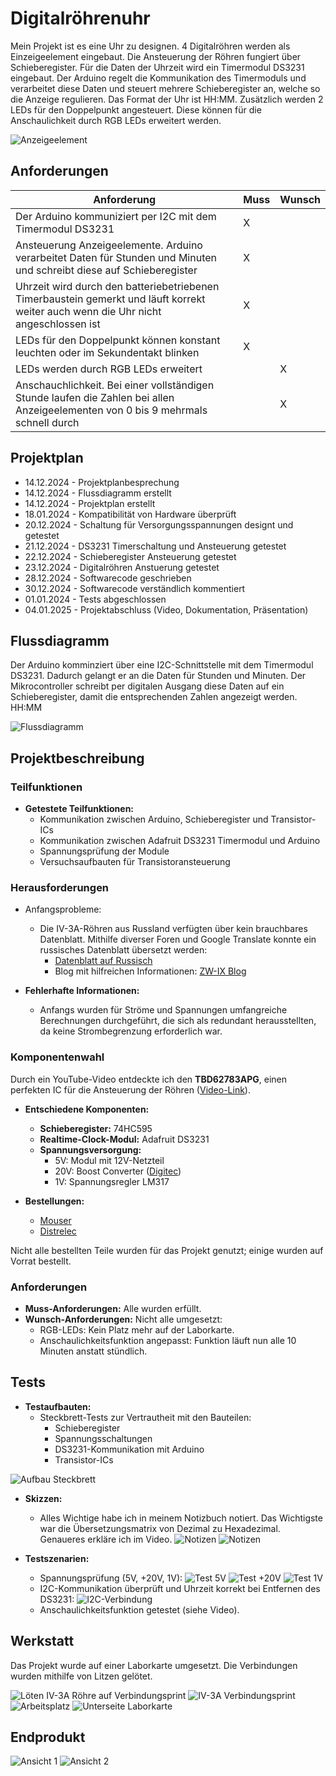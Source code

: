 # Digitalröhrenuhr
Mein Projekt ist es eine Uhr zu designen. 4 Digitalröhren werden als Einzeigeelement eingebaut.
Die Ansteuerung der Röhren fungiert über Schieberegister.
Für die Daten der Uhrzeit wird ein Timermodul DS3231 eingebaut.
Der Arduino regelt die Kommunikation des Timermoduls und verarbeitet diese Daten und steuert mehrere Schieberegister an, welche so die Anzeige regulieren.
Das Format der Uhr ist HH:MM. Zusätzlich werden 2 LEDs für den Doppelpunkt angesteuert. Diese können für die Anschaulichkeit durch RGB LEDs erweitert werden.

![Anzeigeelement](./Anzeigeelement.png)

## Anforderungen
| Anforderung                                                                                                                         | Muss | Wunsch |
| -------------------------------------------------------------------------------------------------------------------                 | ---- | ------ |
| Der Arduino kommuniziert per I2C mit dem Timermodul DS3231                                                                          | X    |        |
| Ansteuerung Anzeigeelemente. Arduino verarbeitet Daten für Stunden und Minuten und schreibt diese auf Schieberegister               | X    |        |
| Uhrzeit wird durch den batteriebetriebenen Timerbaustein gemerkt und läuft korrekt weiter auch wenn die Uhr nicht angeschlossen ist | X    |        |
| LEDs für den Doppelpunkt können konstant leuchten oder im Sekundentakt blinken                                                      | X    |        |
| LEDs werden durch RGB LEDs erweitert                                                                                                |      | X      |
| Anschauchlichkeit. Bei einer vollständigen Stunde laufen die Zahlen bei allen Anzeigeelementen von 0 bis 9 mehrmals schnell durch   |      | X      |                                                       


## Projektplan
- 14.12.2024 - Projektplanbesprechung
- 14.12.2024 - Flussdiagramm erstellt
- 14.12.2024 - Projektplan erstellt
- 18.01.2024 - Kompatibilität von Hardware überprüft
- 20.12.2024 - Schaltung für Versorgungsspannungen designt und getestet
- 21.12.2024 - DS3231 Timerschaltung und Ansteuerung getestet
- 22.12.2024 - Schieberegister Ansteuerung getestet
- 23.12.2024 - Digitalröhren Anstuerung getestet
- 28.12.2024 - Softwarecode geschrieben
- 30.12.2024 - Softwarecode verständlich kommentiert
- 01.01.2024 - Tests abgeschlossen
- 04.01.2025 - Projektabschluss (Video, Dokumentation, Präsentation)

## Flussdiagramm

Der Arduino komminziert über eine I2C-Schnittstelle mit dem Timermodul DS3231. Dadurch gelangt er an die Daten für Stunden und Minuten. Der Mikrocontroller schreibt per digitalen Ausgang
diese Daten auf ein Schieberegister, damit die entsprechenden Zahlen angezeigt werden. HH:MM


![Flussdiagramm](./Flussdiagramm.png)

## Projektbeschreibung

### Teilfunktionen
- **Getestete Teilfunktionen:**
  - Kommunikation zwischen Arduino, Schieberegister und Transistor-ICs
  - Kommunikation zwischen Adafruit DS3231 Timermodul und Arduino
  - Spannungsprüfung der Module
  - Versuchsaufbauten für Transistoransteuerung

### Herausforderungen
- Anfangsprobleme:
  - Die IV-3A-Röhren aus Russland verfügten über kein brauchbares Datenblatt. Mithilfe diverser Foren und Google Translate konnte ein russisches Datenblatt übersetzt werden:
    - [Datenblatt auf Russisch](https://zw-ix.nl/wp-content/uploads/2019/08/IV-6.pdf)
    - Blog mit hilfreichen Informationen: [ZW-IX Blog](https://zw-ix.nl/blog/tag/iv3-a-datasheet/)

- **Fehlerhafte Informationen:**
  - Anfangs wurden für Ströme und Spannungen umfangreiche Berechnungen durchgeführt, die sich als redundant herausstellten, da keine Strombegrenzung erforderlich war.

### Komponentenwahl

Durch ein YouTube-Video entdeckte ich den **TBD62783APG**, einen perfekten IC für die Ansteuerung der Röhren ([Video-Link](https://www.youtube.com/watch?v=QSLgrnq4o88)).

- **Entschiedene Komponenten:**
  - **Schieberegister:** 74HC595
  - **Realtime-Clock-Modul:** Adafruit DS3231
  - **Spannungsversorgung:**
    - 5V: Modul mit 12V-Netzteil
    - 20V: Boost Converter ([Digitec](https://www.digitec.ch/de/s1/product/purecrea-dc-dc-15a-step-up-boost-converter-entwicklungsboard-kit-32964682?supplier=8244233))
    - 1V: Spannungsregler LM317

- **Bestellungen:**
  - [Mouser](./BestellungMouser.PNG)
  - [Distrelec](./BestellungDistrelec.PNG)

Nicht alle bestellten Teile wurden für das Projekt genutzt; einige wurden auf Vorrat bestellt.

### Anforderungen
- **Muss-Anforderungen:** Alle wurden erfüllt.
- **Wunsch-Anforderungen:** Nicht alle umgesetzt:
  - RGB-LEDs: Kein Platz mehr auf der Laborkarte.
  - Anschaulichkeitsfunktion angepasst: Funktion läuft nun alle 10 Minuten anstatt stündlich.

## Tests

- **Testaufbauten:**
  - Steckbrett-Tests zur Vertrautheit mit den Bauteilen:
    - Schieberegister
    - Spannungsschaltungen
    - DS3231-Kommunikation mit Arduino
    - Transistor-ICs
  
![Aufbau Steckbrett](./Steckbrett.jpeg)

- **Skizzen:**
  - Alles Wichtige habe ich in meinem Notizbuch notiert. Das Wichtigste war die Übersetzungsmatrix von Dezimal zu Hexadezimal. Genaueres erkläre ich im Video.
    ![Notizen](./DeztoHex.jpeg)
    ![Notizen](./Segmente.jpeg)

- **Testszenarien:**
  - Spannungsprüfung (5V, +20V, 1V):
    ![Test 5V](./5VSpannung.jpeg)
    ![Test +20V](./+20VSpannung.jpeg)
    ![Test 1V](./1VSpannung.jpeg)
  - I2C-Kommunikation überprüft und Uhrzeit korrekt bei Entfernen des DS3231:
    ![I2C-Verbindung](./I2CVerbindungRTCArduino.jpeg)
  - Anschaulichkeitsfunktion getestet (siehe Video).

## Werkstatt

Das Projekt wurde auf einer Laborkarte umgesetzt. Die Verbindungen wurden mithilfe von Litzen gelötet.

![Löten IV-3A Röhre auf Verbindungsprint](./Werkstatt1.jpeg)
![IV-3A Verbindungsprint](./IV-3AVerbindungsprint.jpeg)
![Arbeitsplatz](./Werkstatt2.jpeg)
![Unterseite Laborkarte](./Werkstatt3.jpg)

## Endprodukt

![Ansicht 1](./Endprodukt1.jpeg)
![Ansicht 2](./Endprodukt2.jpeg)
  
